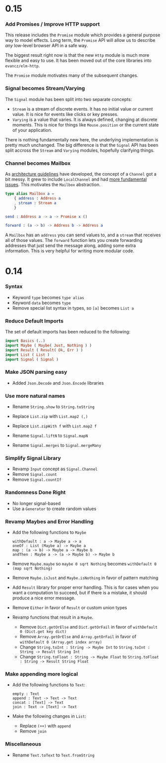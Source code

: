 # 0.15

### Add Promises / Improve HTTP support

This release includes the `Promise` module which provides a general purpose
way to model effects. Long term, the `Promise` API will allow us to describe
*any* low-level browser API in a safe way.

The biggest result right now is that the new `Http` module is much more
flexible and easy to use. It has been moved out of the core libraries into
`evancz/elm-http`.

The `Promise` module motivates many of the subsequent changes.


### Signal becomes Stream/Varying

The `Signal` module has been split into two separate concepts:

  * `Stream` is a stream of discrete events. It has no initial value or
    current value. It is nice for events like clicks or key presses.
  * `Varying` is a value that varies. It is always defined, changing at
    discrete moments. This is nice for things like `Mouse.position` or the
    current state of your application.

There is nothing fundamentally new here, the underlying implementation is
pretty much unchanged. The big difference is that the `Signal` API has been
split accross the `Stream` and `Varying` modules, hopefully clarifying things.

### Channel becomes Mailbox

As [architecture guidelines][arch] have developed, the concept of a `Channel`
got a bit messy. It grew to include `LocalChannel` and had [more fundamental
issues](https://github.com/elm-lang/elm-compiler/issues/889). This motivates
the `Mailbox` abstraction.

[arch]: https://github.com/evancz/elm-architecture-tutorial

```elm
type alias Mailbox a =
    { address : Address a
    , stream : Stream a
    }

send : Address a -> a -> Promise x ()

forward : (a -> b) -> Address b -> Address a
```

A `Mailbox` has an `address` you can send values to, and a `stream` that
receives all of those values. The `forward` function lets you create
forwarding addresses that just send the message along, adding some extra
information. This is very helpful for writing more modular code.


# 0.14

### Syntax

  * Keyword `type` becomes `type alias`
  * Keyword `data` becomes `type`
  * Remove special list syntax in types, so `[a]` becomes `List a`


### Reduce Default Imports

The set of default imports has been reduced to the following:

```haskell
import Basics (..)
import Maybe ( Maybe( Just, Nothing ) )
import Result ( Result( Ok, Err ) )
import List ( List )
import Signal ( Signal )
```

### Make JSON parsing easy

  * Added `Json.Decode` and `Json.Encode` libraries


### Use more natural names

  * Rename `String.show` to `String.toString`

  * Replace `List.zip` with `List.map2 (,)`
  * Replace `List.zipWith f` with `List.map2 f`

  * Rename `Signal.liftN` to `Signal.mapN`
  * Rename `Signal.merges` to `Signal.mergeMany`


### Simplify Signal Library

  * Revamp `Input` concept as `Signal.Channel`
  * Remove `Signal.count`
  * Remove `Signal.countIf`


### Randomness Done Right

  * No longer signal-based
  * Use a `Generator` to create random values



### Revamp Maybes and Error Handling

  * Add the following functions to `Maybe`

        withDefault : a -> Maybe a -> a
        oneOf : List (Maybe a) -> Maybe a
        map : (a -> b) -> Maybe a -> Maybe b
        andThen : Maybe a -> (a -> Maybe b) -> Maybe b

  * Remove `Maybe.maybe` so `maybe 0 sqrt Nothing` becomes `withDefault 0 (map sqrt Nothing)`

  * Remove `Maybe.isJust` and `Maybe.isNothing` in favor of pattern matching

  * Add `Result` library for proper error handling. This is for cases when
    you want a computation to succeed, but if there is a mistake, it should
    produce a nice error message.

  * Remove `Either` in favor of `Result` or custom union types

  * Revamp functions that result in a `Maybe`.

      - Remove `Dict.getOrElse` and `Dict.getOrFail` in favor of `withDefault 0 (Dict.get key dict)`
      - Remove `Array.getOrElse` and `Array.getOrFail` in favor of `withDefault 0 (Array.get index array)`
      - Change `String.toInt : String -> Maybe Int` to `String.toInt : String -> Result String Int`
      - Change `String.toFloat : String -> Maybe Float` to `String.toFloat : String -> Result String Float`


### Make appending more logical

  * Add the following functions to `Text`:
      
        empty : Text
        append : Text -> Text -> Text
        concat : [Text] -> Text
        join : Text -> [Text] -> Text

  * Make the following changes in `List`:
      - Replace `(++)` with `append`
      - Remove `join`

### Miscellaneous

  * Rename `Text.toText` to `Text.fromString`